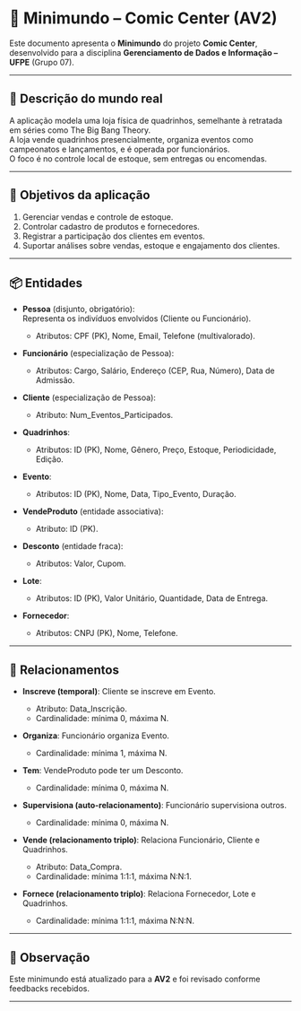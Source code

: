 
# 🏪 Minimundo – Comic Center (AV2)

Este documento apresenta o **Minimundo** do projeto **Comic Center**, desenvolvido para a disciplina **Gerenciamento de Dados e Informação – UFPE** (Grupo 07).

---

## 🎯 Descrição do mundo real

A aplicação modela uma loja física de quadrinhos, semelhante à retratada em séries como The Big Bang Theory.  
A loja vende quadrinhos presencialmente, organiza eventos como campeonatos e lançamentos, e é operada por funcionários.  
O foco é no controle local de estoque, sem entregas ou encomendas.

---

## 🎯 Objetivos da aplicação

1. Gerenciar vendas e controle de estoque.  
2. Controlar cadastro de produtos e fornecedores.  
3. Registrar a participação dos clientes em eventos.  
4. Suportar análises sobre vendas, estoque e engajamento dos clientes.

---

## 📦 Entidades

- **Pessoa** (disjunto, obrigatório):  
  Representa os indivíduos envolvidos (Cliente ou Funcionário).  
  - Atributos: CPF (PK), Nome, Email, Telefone (multivalorado).

- **Funcionário** (especialização de Pessoa):  
  - Atributos: Cargo, Salário, Endereço (CEP, Rua, Número), Data de Admissão.

- **Cliente** (especialização de Pessoa):  
  - Atributo: Num_Eventos_Participados.

- **Quadrinhos**:  
  - Atributos: ID (PK), Nome, Gênero, Preço, Estoque, Periodicidade, Edição.

- **Evento**:  
  - Atributos: ID (PK), Nome, Data, Tipo_Evento, Duração.

- **VendeProduto** (entidade associativa):  
  - Atributo: ID (PK).

- **Desconto** (entidade fraca):  
  - Atributos: Valor, Cupom.

- **Lote**:  
  - Atributos: ID (PK), Valor Unitário, Quantidade, Data de Entrega.

- **Fornecedor**:  
  - Atributos: CNPJ (PK), Nome, Telefone.

---

## 🔗 Relacionamentos

- **Inscreve (temporal)**: Cliente se inscreve em Evento.  
  - Atributo: Data_Inscrição.  
  - Cardinalidade: mínima 0, máxima N.

- **Organiza**: Funcionário organiza Evento.  
  - Cardinalidade: mínima 1, máxima N.

- **Tem**: VendeProduto pode ter um Desconto.  
  - Cardinalidade: mínima 0, máxima N.

- **Supervisiona (auto-relacionamento)**: Funcionário supervisiona outros.  
  - Cardinalidade: mínima 0, máxima N.

- **Vende (relacionamento triplo)**: Relaciona Funcionário, Cliente e Quadrinhos.  
  - Atributo: Data_Compra.  
  - Cardinalidade: mínima 1:1:1, máxima N:N:1.

- **Fornece (relacionamento triplo)**: Relaciona Fornecedor, Lote e Quadrinhos.  
  - Cardinalidade: mínima 1:1:1, máxima N:N:N.

---

## 📌 Observação

Este minimundo está atualizado para a **AV2** e foi revisado conforme feedbacks recebidos.

---
